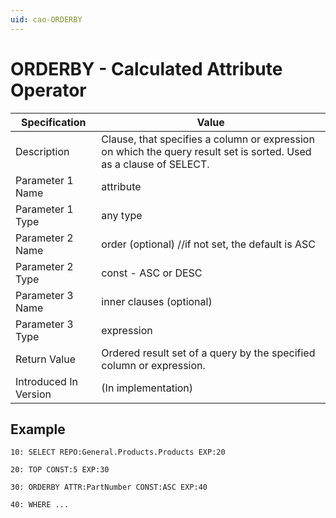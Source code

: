 ```yaml
---
uid: cao-ORDERBY
---
```


# ORDERBY - Calculated Attribute Operator

| Specification         | Value                                                        |
| --------------------- | ------------------------------------------------------------ |
| Description           | Clause, that specifies a column or expression on which the query result set is sorted. Used as a clause of SELECT.           |
| Parameter 1 Name      | attribute                                                         |
| Parameter 1 Type      | any type                                 |
| Parameter 2 Name      | order (optional) //if not set, the default is ASC                                                            |
| Parameter 2 Type      | const - ASC or DESC                                                            |
| Parameter 3 Name      | inner clauses (optional)                                                            |
| Parameter 3 Type      | expression                                                           |
| Return Value          | Ordered result set of a query by the specified column or expression.                                                          |
| Introduced In Version | (In implementation) |

## Example

```
10: SELECT REPO:General.Products.Products EXP:20

20: TOP CONST:5 EXP:30

30: ORDERBY ATTR:PartNumber CONST:ASC EXP:40

40: WHERE ...
```
